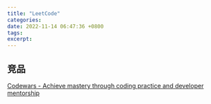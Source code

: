 ```yaml
---
title: "LeetCode"
categories: 
date: 2022-11-14 06:47:36 +0800
tags: 
excerpt: 
---
```







## 竞品


[Codewars - Achieve mastery through coding practice and developer mentorship](https://www.codewars.com/)





